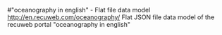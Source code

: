 #"oceanography in english" - Flat file data model
http://en.recuweb.com/oceanography/
Flat JSON file data model of the recuweb portal "oceanography in english"
